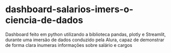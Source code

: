 # dashboard-salarios-imers-o-ciencia-de-dados
Dashboard feito em python utilizando a biblioteca pandas, plotly e Streamlit, durante uma imersão de dados conduzido pela Alura, capaz de demonstrar de forma clara inumeras informações sobre salário e cargos
